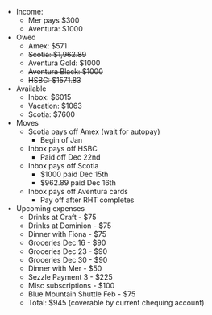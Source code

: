 - Income:
	- Mer pays $300
	- Aventura: $1000
- Owed
	- Amex: $571
	- ~~Scotia: $1,962.89~~
	- Aventura Gold: $1000
	- ~~Aventura Black: $1000~~
	- ~~HSBC: $1571.83~~
- Available
	- Inbox: $6015
	- Vacation: $1063
	- Scotia: $7600
- Moves
	- Scotia pays off Amex (wait for autopay)
		- Begin of Jan
	- Inbox pays off HSBC
		- Paid off Dec 22nd
	- Inbox pays off Scotia
		- $1000 paid Dec 15th
		- $962.89 paid Dec 16th
	- Inbox pays off Aventura cards
		- Pay off after RHT completes
- Upcoming expenses
	- Drinks at Craft - $75
	- Drinks at Dominion - $75
	- Dinner with Fiona - $75
	- Groceries Dec 16 - $90
	- Groceries Dec 23 - $90
	- Groceries Dec 30 - $90
	- Dinner with Mer - $50
	- Sezzle Payment 3 - $225
	- Misc subscriptions - $100
	- Blue Mountain Shuttle Feb - $75
	- Total: $945 (coverable by current chequing account)